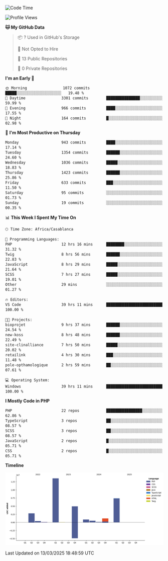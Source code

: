 <!--START_SECTION:waka-->
![Code Time](http://img.shields.io/badge/Code%20Time-5%2C524%20hrs%204%20mins-blue)

![Profile Views](http://img.shields.io/badge/Profile%20Views-0-blue)

**🐱 My GitHub Data** 

> 📦 ? Used in GitHub's Storage 
 > 
> 🚫 Not Opted to Hire
 > 
> 📜 13 Public Repositories 
 > 
> 🔑 0 Private Repositories 
 > 
**I'm an Early 🐤** 

```text
🌞 Morning                1072 commits        █████░░░░░░░░░░░░░░░░░░░░   19.48 % 
🌆 Daytime                3301 commits        ███████████████░░░░░░░░░░   59.99 % 
🌃 Evening                966 commits         ████░░░░░░░░░░░░░░░░░░░░░   17.55 % 
🌙 Night                  164 commits         █░░░░░░░░░░░░░░░░░░░░░░░░   02.98 % 
```
📅 **I'm Most Productive on Thursday** 

```text
Monday                   943 commits         ████░░░░░░░░░░░░░░░░░░░░░   17.14 % 
Tuesday                  1354 commits        ██████░░░░░░░░░░░░░░░░░░░   24.60 % 
Wednesday                1036 commits        █████░░░░░░░░░░░░░░░░░░░░   18.83 % 
Thursday                 1423 commits        ██████░░░░░░░░░░░░░░░░░░░   25.86 % 
Friday                   633 commits         ███░░░░░░░░░░░░░░░░░░░░░░   11.50 % 
Saturday                 95 commits          ░░░░░░░░░░░░░░░░░░░░░░░░░   01.73 % 
Sunday                   19 commits          ░░░░░░░░░░░░░░░░░░░░░░░░░   00.35 % 
```


📊 **This Week I Spent My Time On** 

```text
🕑︎ Time Zone: Africa/Casablanca

💬 Programming Languages: 
PHP                      12 hrs 16 mins      ████████░░░░░░░░░░░░░░░░░   31.32 % 
Twig                     8 hrs 56 mins       ██████░░░░░░░░░░░░░░░░░░░   22.83 % 
JavaScript               8 hrs 29 mins       █████░░░░░░░░░░░░░░░░░░░░   21.64 % 
SCSS                     7 hrs 27 mins       █████░░░░░░░░░░░░░░░░░░░░   19.01 % 
Other                    29 mins             ░░░░░░░░░░░░░░░░░░░░░░░░░   01.27 % 

🔥 Editors: 
VS Code                  39 hrs 11 mins      █████████████████████████   100.00 % 

🐱‍💻 Projects: 
bioprojet                9 hrs 37 mins       ██████░░░░░░░░░░░░░░░░░░░   24.54 % 
new-koss                 8 hrs 48 mins       ██████░░░░░░░░░░░░░░░░░░░   22.49 % 
site-clinalliance        7 hrs 50 mins       █████░░░░░░░░░░░░░░░░░░░░   20.02 % 
retailink                4 hrs 30 mins       ███░░░░░░░░░░░░░░░░░░░░░░   11.48 % 
pole-opthamologique      2 hrs 59 mins       ██░░░░░░░░░░░░░░░░░░░░░░░   07.61 % 

💻 Operating System: 
Windows                  39 hrs 11 mins      █████████████████████████   100.00 % 
```

**I Mostly Code in PHP** 

```text
PHP                      22 repos            ████████████████░░░░░░░░░   62.86 % 
TypeScript               3 repos             ██░░░░░░░░░░░░░░░░░░░░░░░   08.57 % 
SCSS                     3 repos             ██░░░░░░░░░░░░░░░░░░░░░░░   08.57 % 
JavaScript               2 repos             █░░░░░░░░░░░░░░░░░░░░░░░░   05.71 % 
CSS                      2 repos             █░░░░░░░░░░░░░░░░░░░░░░░░   05.71 % 
```



**Timeline**

![Lines of Code chart](https://raw.githubusercontent.com/tahar-elgunaoui/tahar-elgunaoui/main/assets/bar_graph.png)


 Last Updated on 13/03/2025 18:48:59 UTC
<!--END_SECTION:waka-->
